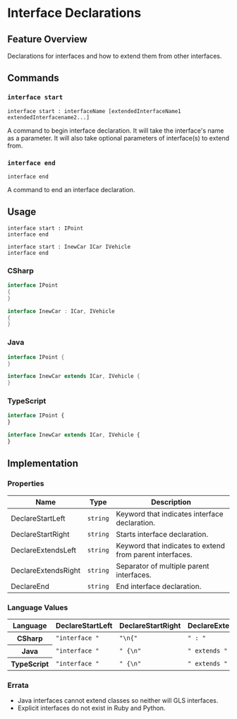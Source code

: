 # Interface Declarations

## Feature Overview

Declarations for interfaces and how to extend them from other interfaces.


## Commands

### `interface start`

`interface start : interfaceName [extendedInterfaceName1 extendedInterfacename2...]`

A command to begin interface declaration.
It will take the interface's name as a parameter.
It will also take optional parameters of interface(s) to extend from.

### `interface end`

`interface end`

A command to end an interface declaration.


## Usage

```gls
interface start : IPoint
interface end

interface start : InewCar ICar IVehicle
interface end
```

### CSharp

```csharp
interface IPoint
{
}

interface InewCar : ICar, IVehicle
{
}
```

### Java

```java
interface IPoint {
}

interface InewCar extends ICar, IVehicle {
}
```

### TypeScript

```typescript
interface IPoint {
}

interface InewCar extends ICar, IVehicle {
}
```


## Implementation

### Properties

<table>
    <thead>
        <th>Name</th>
        <th>Type</th>
        <th>Description</th>
    </thead>
    <tbody>
        <tr>
            <td>DeclareStartLeft</td>
            <td><code>string</code></td>
            <td>Keyword that indicates interface declaration.</td>
        </tr>
        <tr>
            <td>DeclareStartRight</td>
            <td><code>string</code></td>
            <td>Starts interface declaration.</td>
        </tr>
        <tr>
            <td>DeclareExtendsLeft</td>
            <td><code>string</code></td>
            <td>Keyword that indicates to extend from parent interfaces.</td>
        </tr>
        <tr>
            <td>DeclareExtendsRight</td>
            <td><code>string</code></td>
            <td>Separator of multiple parent interfaces.</td>
        </tr>
        <tr>
            <td>DeclareEnd</td>
            <td><code>string</code></td>
            <td>End interface declaration.</td>
        </tr>
    </tbody>
</table>

### Language Values

<table>
    <thead>
        <th>Language</th>
        <th>DeclareStartLeft</th>
        <th>DeclareStartRight</th>
        <th>DeclareExtendsLeft</th>
        <th>DeclareExtendsRight</th>
        <th>DeclareEnd</th>
    </thead>
    <tbody>
        <tr>
            <th>CSharp</th>
            <td><code>"interface "</code></td>
            <td><code>"\n{"</code></td>
            <td><code>" : "</code></td>
            <td><code>", "</code></td>
            <td><code>"}"</code></td>
        </tr>
        <tr>
            <th>Java</th>
            <td><code>"interface "</code></td>
            <td><code>" {\n"</code></td>
            <td><code>" extends "</code></td>
            <td><code>", "</code></td>
            <td><code>"}"</code></td>
        </tr>
        <tr>
            <th>TypeScript</th>
            <td><code>"interface "</code></td>
            <td><code>" {\n"</code></td>
            <td><code>" extends "</code></td>
            <td><code>", "</code></td>
            <td><code>"}"</code></td>
        </tr>
    </tbody>
</table>

### Errata

* Java interfaces cannot extend classes so neither will GLS interfaces.
* Explicit interfaces do not exist in Ruby and Python.
